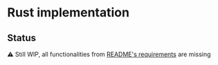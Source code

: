 # Rust implementation

## Status

:warning: Still WIP, all functionalities from [README's requirements](../README.md#requirements) are missing
